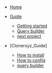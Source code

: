 <!-- docs/_sidebar.md -->

* [Home](/)

* [Guide](guide.md)
    * [Getting started](gt.md)
    * [Query builder](que.md)
    * [next project](nxt.md)

* [Clonerxyz_Guide]
    * [How to install](chow.md)
    * [How to config](chowc.md)
    * [query builder](cque.md)

